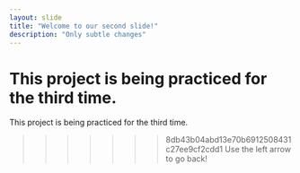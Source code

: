 ```yaml
---
layout: slide
title: "Welcome to our second slide!"
description: "Only subtle changes"
---
```

This project is being practiced for the third time.
=======
This project is being practiced for the third time.
>>>>>>> 8db43b04abd13e70b6912508431c27ee9cf2cdd1
Use the left arrow to go back!
